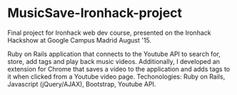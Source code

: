 # MusicSave-Ironhack-project

Final project for Ironhack web dev course, presented on the Ironhack Hackshow at Google Campus Madrid August '15. 

Ruby on Rails application that connects to the Youtube API to search for, store, add tags and play back music videos. Additionally, I developed an extension for Chrome that saves a video to the application and adds tags to it when clicked from a Youtube video page.
Techonologies: Ruby on Rails, Javascript (jQuery/AJAX), Bootstrap, Youtube API.
